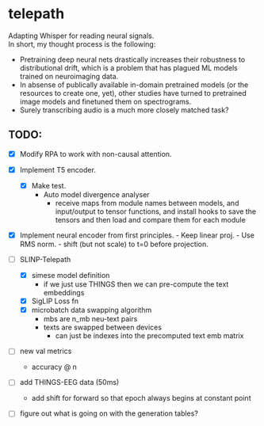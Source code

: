 # telepath
Adapting Whisper for reading neural signals. \
In short, my thought process is the following:
- Pretraining deep neural nets drastically increases their robustness to distributional drift, which is a problem that has plagued ML models trained on neuroimaging data.
- In absense of publically available in-domain pretrained models (or the resources to create one, yet), other studies have turned to pretrained image models and finetuned them on spectrograms.
- Surely transcribing audio is a much more closely matched task?

## TODO:
- [x] Modify RPA to work with non-causal attention.
- [x] Implement T5 encoder.
    - [x] Make test.
        - Auto model divergence analyser
            - receive maps from module names between models, and input/output to tensor functions, and install hooks to save the tensors and then load and compare them for each module
- [x] Implement neural encoder from first principles.
        - Keep linear proj.
        - Use RMS norm.
        - shift (but not scale) to t=0 before projection.
- [ ] SLINP-Telepath
    - [x] simese model definition
        - if we just use THINGS then we can pre-compute the text embeddings
    - [x] SigLIP Loss fn
    - [x] microbatch data swapping algorithm
        - mbs are n_mb neu-text pairs
        - texts are swapped between devices
            - can just be indexes into the precomputed text emb matrix
- [ ] new val metrics
    - accuracy @ n 
- [ ] add THINGS-EEG data (50ms)
    - add shift for forward so that epoch always begins at constant point

- [ ] figure out what is going on with the generation tables?
